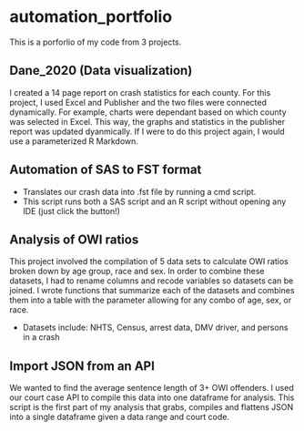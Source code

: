 # automation_portfolio
This is a porforlio of my code from 3 projects.
## Dane_2020 (Data visualization)
I created a 14 page report on crash statistics for each county. For this project, I used Excel and Publisher and the two files were connected dynamically. For example, charts were dependant based on which county was selected in Excel. This way, the graphs and statistics in the publisher report was updated dyanmically. If I were to do this project again, I would use a parameterized R Markdown.

## Automation of SAS to FST format
+ Translates our crash data into .fst file by running a cmd script.
+ This script runs both a SAS script and an R script without opening any IDE (just click the button!)

## Analysis of OWI ratios
This project involved the compilation of 5 data sets to calculate OWI ratios broken down by age group, race and sex. In order to combine these datasets, I had to rename columns and recode variables so datasets can be joined. I wrote functions that summarize each of the datasets and combines them into a table with the parameter allowing for any combo of age, sex, or race.
+ Datasets include: NHTS, Census, arrest data, DMV driver, and persons in a crash

## Import JSON from an API
We wanted to find the average sentence length of 3+ OWI offenders. I used our court case API to compile this data into one dataframe for analysis. This script is the first part of my analysis that grabs, compiles and flattens JSON into a single dataframe given a data range and court code.
